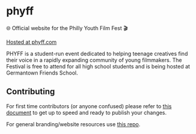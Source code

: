 # phyff
🌐 Official website for the Philly Youth Film Fest 🎬

[Hosted at phyff.com](https://phyff.com/)

PHYFF is a student-run event dedicated to helping teenage creatives find their voice in a rapidly expanding community of young filmmakers. The Festival is free to attend for all high school students and is being hosted at Germantown Friends School.

## Contributing
For first time contributors (or anyone confused) please refer to [this document](./CONTRIBUTING.md) to get up to speed and ready to publish your changes.

For general branding/website resources use [this repo](https://github.com/phyff/resources).